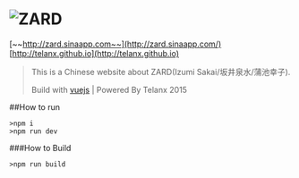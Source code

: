 # ![ZARD](http://www.wezard.net/20th/images/logo_on.png)
[~~http://zard.sinaapp.com~~](http://zard.sinaapp.com/)
[http://telanx.github.io](http://telanx.github.io)
>This is a Chinese website about ZARD(Izumi Sakai/坂井泉水/蒲池幸子).
>
>Build with [vuejs](http://cn.vuejs.org) |  Powered By Telanx 2015

##How to run
```shell
>npm i
>npm run dev
```
###How to Build
```shell
>npm run build
```
